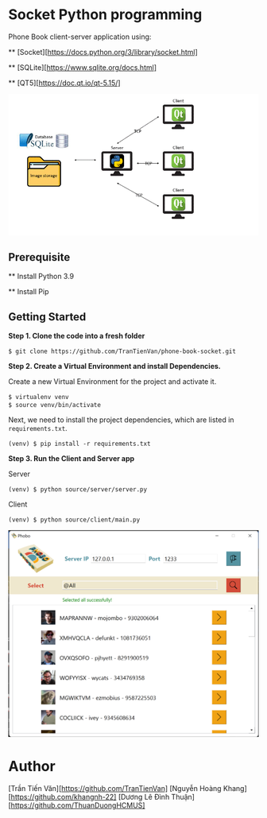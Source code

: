 # Socket Python programming

Phone Book client-server application using: 

** [Socket][https://docs.python.org/3/library/socket.html]

** [SQLite][https://www.sqlite.org/docs.html] 

** [QT5][https://doc.qt.io/qt-5.15/]

![alt text](./assets//design.gif)
## Prerequisite
** Install Python 3.9

** Install Pip

## Getting Started

**Step 1. Clone the code into a fresh folder**

```
$ git clone https://github.com/TranTienVan/phone-book-socket.git
```

**Step 2. Create a Virtual Environment and install Dependencies.**

Create a new Virtual Environment for the project and activate it. 

```
$ virtualenv venv
$ source venv/bin/activate
```

Next, we need to install the project dependencies, which are listed in `requirements.txt`.

```
(venv) $ pip install -r requirements.txt
```

**Step 3. Run the Client and Server app**

Server
```
(venv) $ python source/server/server.py
```

Client
```
(venv) $ python source/client/main.py
```

![alt text](./assets/FormHome.png)

# Author
[Trần Tiến Văn][https://github.com/TranTienVan]
[Nguyễn Hoàng Khang][https://github.com/khangnh-22]
[Dương Lê Đình Thuận][https://github.com/ThuanDuongHCMUS]
